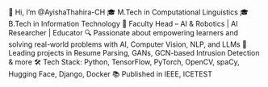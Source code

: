 👋 Hi, I’m @AyishaThahira-CH
🎓 M.Tech in Computational Linguistics 
🎓 B.Tech in Information Technology
🧠 Faculty Head – AI & Robotics | AI Researcher | Educator
🔍 Passionate about empowering learners and solving real-world problems with AI, Computer Vision, NLP, and LLMs
🚀 Leading projects in Resume Parsing, GANs, GCN-based Intrusion Detection & more
🛠️ Tech Stack: Python, TensorFlow, PyTorch, OpenCV, spaCy, Hugging Face, Django, Docker
📚 Published in IEEE, ICETEST
